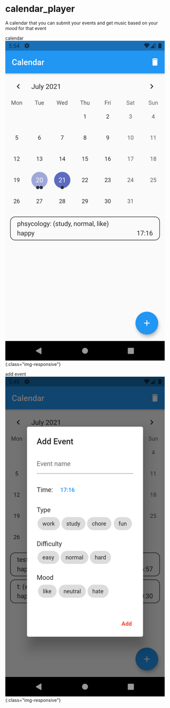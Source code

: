 # calendar_player

A calendar that you can submit your events and get music based on your mood for that event

calendar
![test image size](/calendar.png){:class="img-responsive"}

add event
![test image size](/dialog.png){:class="img-responsive"}